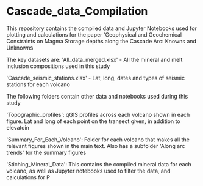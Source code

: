 # Cascade_data_Compilation
This repository contains the compiled data and Jupyter Notebooks used for plotting and calculations for the paper 
'Geophysical and Geochemical Constraints on Magma Storage depths along the Cascade Arc: Knowns and Unknowns

The key datasets are:
'All_data_merged.xlsx' - All the mineral and melt inclusion compositions used in this study

'Cascade_seismic_stations.xlsx' - Lat, long, dates and types of seismic stations for each volcano

The following folders contain other data and notebooks used during this study

'Topographic_profiles': qGIS profiles across each volcano shown in each figure. Lat and long of each point on the transect given, in addition to elevatoin

'Summary_For_Each_Volcano': Folder for each volcano that makes all the relevant figures shown in the main text. Also has a subfolder 'Along arc trends' for the summary figures

'Stiching_Mineral_Data': This contains the compiled mineral data for each volcano, as well as Jupyter notebooks used to filter the data, and calculations for P

